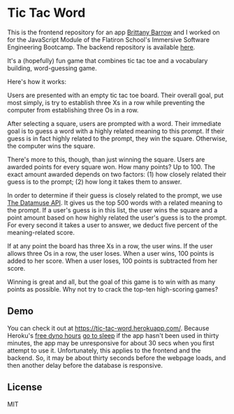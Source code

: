 # Tic Tac Word

This is the frontend repository for an app <a href="https://github.com/BrittBarrow">Brittany Barrow</a> and I worked on for the JavaScript Module of the Flatiron School's Immersive Software Engineering Bootcamp. The backend repository is available <a href="https://github.com/orenmagid/tic_tac_word_backend">here</a>.

It's a (hopefully) fun game that combines tic tac toe and a vocabulary building, word-guessing game. 

Here's how it works:

Users are presented with an empty tic tac toe board. Their overall goal, put most simply, is try to establish three Xs in a row while preventing the computer from establishing three Os in a row.

After selecting a square, users are prompted with a word. Their immediate goal is to guess a word with a highly related meaning to this prompt. If their guess is in fact highly related to the prompt, they win the square. Otherwise, the computer wins the square.

There's more to this, though, than just winning the square. Users are awarded points for every square won. How many points? Up to 100. The exact amount awarded depends on two factors: (1) how closely related their guess is to the prompt; (2) how long it takes them to answer.

In order to determine if their guess is closely related to the prompt, we use <a href="https://www.datamuse.com/api/">The Datamuse API<a/>. It gives us the top 500 words with a related meaning to the prompt. If a user's guess is in this list, the user wins the square and a point amount based on how highly related the user's guess is to the prompt. For every second it takes a user to answer, we deduct five percent of the meaning-related score.
  
If at any point the board has three Xs in a row, the user wins. If the user allows three Os in a row, the user loses. When a user wins, 100 points is added to her score. When a user loses, 100 points is subtracted from her score.

Winning is great and all, but the goal of this game is to win with as many points as possible. Why not try to crack the top-ten high-scoring games?

## Demo

You can check it out at https://tic-tac-word.herokuapp.com/. Because Heroku's <a href="https://devcenter.heroku.com/articles/free-dyno-hours">free dyno hours</a> <a href="https://devcenter.heroku.com/articles/free-dyno-hours#dyno-sleeping">go to sleep</a> if the app hasn't been used in thirty minutes, the app may be unresponsive for about 30 secs when you first attempt to use it. Unfortunately, this applies to the frontend and the backend. So, it may be about thirty seconds before the webpage loads, and then another delay before the database is responsive.


## License

MIT
